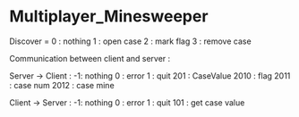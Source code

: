 # Multiplayer_Minesweeper



Discover = 
0 : nothing 
1 : open case
2 : mark flag
3 : remove case


Communication between client and server : 

Server -> Client :
-1: nothing
0 : error
1 : quit
201 : CaseValue
	2010 : flag
	2011 : case num
	2012 : case mine





Client -> Server :
-1: nothing
0 : error
1 : quit
101 : get case value